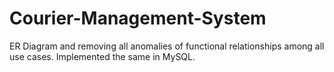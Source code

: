 # Courier-Management-System
ER Diagram and removing all anomalies of functional relationships among all use cases. Implemented the same in MySQL.
